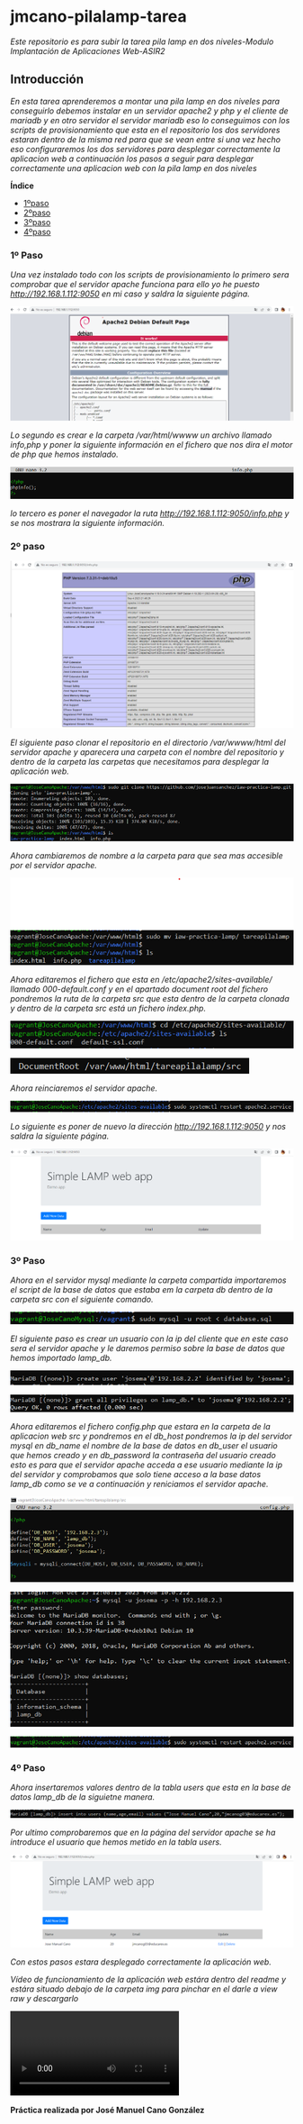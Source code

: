 # jmcano-pilalamp-tarea
*Este repositorio es para subir la tarea pila lamp en dos niveles-Modulo Implantación de Aplicaciones Web-ASIR2*




## Introducción

*En esta tarea aprenderemos a montar una pila lamp en dos niveles para conseguirlo debemos instalar en un servidor apache2 y php y el cliente de mariadb y en otro servidor el servidor mariadb eso lo conseguimos con los scripts de provisionamiento que esta en el repositorio los dos servidores estaran dentro de la misma red para que se vean entre si una vez hecho eso configuraremos los dos servidores para desplegar correctamente la aplicacion web a continuación los pasos a seguir para desplegar correctamente una aplicacion web con la pila lamp en dos niveles*

**Índice**   

- [1ºpaso](#1º-paso)
- [2ºpaso](#2º-paso)
- [3ºpaso](#3º-paso)
- [4ºpaso](#4º-paso)
### 1º Paso

*Una vez instalado todo con los scripts de provisionamiento lo primero sera comprobar que el servidor apache funciona para ello yo he puesto http://192.168.1.112:9050 en mi caso y saldra la siguiente página.*

![1 imagen](img/captura1.png)


*Lo segundo es crear e la carpeta /var/html/wwww un archivo llamado info,php y poner la siguiente información en el fichero que nos dira el motor de php que hemos instalado.*

![2 imagen](img/captura2.png)

*lo tercero es poner el navegador la ruta http://192.168.1.112:9050/info.php y se nos mostrara la siguiente información.*

### 2º paso

![3 imagen](img/captura3.png)

*El siguiente paso clonar el repositorio en el directorio /var/wwww/html del servidor apache y aparecera una carpeta con el nombre del repositorio y dentro de la carpeta las carpetas que necesitamos para desplegar la aplicación web.*

![4 imagen](img/captura4.png)

*Ahora cambiaremos de nombre a la carpeta para que sea mas accesible por el servidor apache.*

![5 imagen](img/captura5.png)

*Ahora editaremos el fichero que esta en /etc/apache2/sites-available/ llamado 000-default.conf y en el apartado document root del fichero pondremos la ruta de la carpeta src que esta dentro de la carpeta clonada y dentro de la carpeta src está un fichero index.php.*

![6 imagen](img/captura6.png)

![7 imagen](img/captura7.png)

*Ahora reinciaremos el servidor apache.*

![8 imagen](img/captura8.png)

*Lo siguiente es poner de nuevo la dirección http://192.168.1.112:9050 y nos saldra la siguiente página.*

![9 imagen](img/captura9.png)

### 3º Paso
*Ahora en el servidor mysql mediante la carpeta compartida importaremos el script de la base de datos que estaba em la carpeta db dentro de la carpeta src con el siguiente comando.*

![10 imagen](img/captura16.png)

*El siguiente paso es crear un usuario con la ip del cliente que en este caso sera el servidor apache y le daremos permiso sobre la base de datos que hemos importado lamp_db.*

![11 imagen](img/captura13.png)

![12 imagen](img/captura17.png)

*Ahora editaremos el fichero config.php que estara en la carpeta de la aplicacion web src y pondremos en el db_host pondremos la ip del servidor mysql en db_name el nombre de la base de datos en db_user el usuario que hemos creado y en db_password la contraseña del usuario creado esto es para que el servidor apache acceda a ese usuario mediante la ip del servidor y comprobamos que solo tiene acceso a la base datos lamp_db como se ve a continuación y reniciamos el servidor apache.*

![13 imagen](img/captura21.png)

![14 imagen](img/captura18.png)

![8 imagen](img/captura8.png)


### 4º Paso

*Ahora insertaremos valores dentro de la tabla users que esta en la base de datos lamp_db de la siguietne manera.*

![15 imagen](img/captura24.png)

*Por ultimo comprobaremos que en la página del servidor apache se ha introduce el usuario que hemos metido en la tabla users.*

![16 imagen](img/captura25.png)

*Con estos pasos estara desplegado correctamente la aplicación web.*

*Vídeo de funcionamiento de la aplicación web estára dentro del readme y estára situado debajo de la carpeta img para pinchar en el darle a view raw y descargarlo*

<video src="2023-10-28%2012-34-01.mp4" controls title="Title"></video>

**Práctica realizada por José Manuel Cano González**